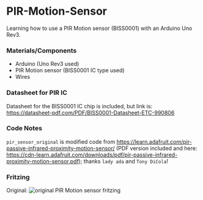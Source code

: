 # PIR-Motion-Sensor
Learning how to use a PIR Motion sensor (BISS0001) with an Arduino Uno Rev3.

### Materials/Components
- Arduino (Uno Rev3 used)
- PIR Motion sensor (BISS0001 IC type used)
- Wires

### Datasheet for PIR IC
Datasheet for the BISS0001 IC chip is included, but link is: https://datasheet-pdf.com/PDF/BISS0001-Datasheet-ETC-990806

### Code Notes
`pir_sensor_original` is modified code from https://learn.adafruit.com/pir-passive-infrared-proximity-motion-sensor/ (PDF version included and here: https://cdn-learn.adafruit.com/downloads/pdf/pir-passive-infrared-proximity-motion-sensor.pdf); thanks `lady ada` and `Tony DiCola`!

### Fritzing
Original: ![original PIR Motion sensor fritzing](https://user-images.githubusercontent.com/115848968/223010617-062b6e08-7660-4d50-b427-2d8c75b99b49.png)
